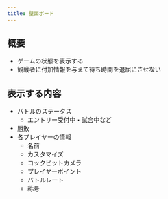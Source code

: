 ```yaml
---
title: 壁面ボード
---
```


## 概要
* ゲームの状態を表示する
* 観戦者に付加情報を与えて待ち時間を退屈にさせない

## 表示する内容
* バトルのステータス
    * エントリー受付中・試合中など
* 勝敗
* 各プレイヤーの情報
    * 名前
    * カスタマイズ
    * コックピットカメラ
    * プレイヤーポイント
    * バトルレート
    * 称号
